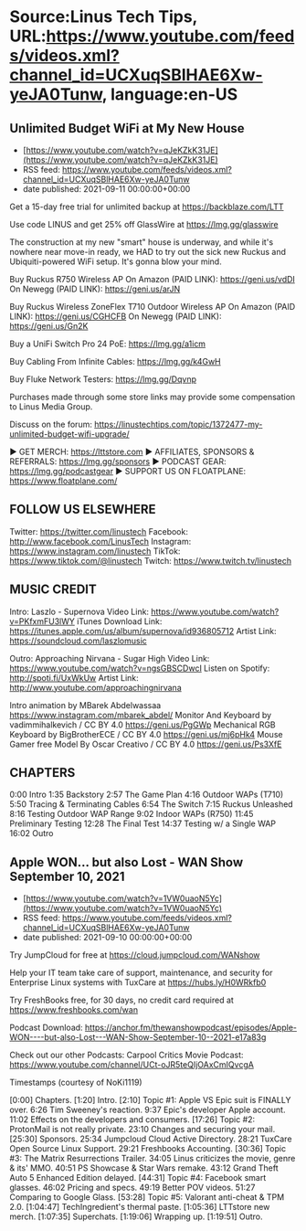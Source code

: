 # Source:Linus Tech Tips, URL:https://www.youtube.com/feeds/videos.xml?channel_id=UCXuqSBlHAE6Xw-yeJA0Tunw, language:en-US

## Unlimited Budget WiFi at My New House
 - [https://www.youtube.com/watch?v=qJeKZkK31JE](https://www.youtube.com/watch?v=qJeKZkK31JE)
 - RSS feed: https://www.youtube.com/feeds/videos.xml?channel_id=UCXuqSBlHAE6Xw-yeJA0Tunw
 - date published: 2021-09-11 00:00:00+00:00

Get a 15-day free trial for unlimited backup at https://backblaze.com/LTT

Use code LINUS and get 25% off GlassWire at https://lmg.gg/glasswire

The construction at my new "smart" house is underway, and while it's nowhere near move-in ready, we HAD to try out the sick new Ruckus and Ubiquiti-powered WiFi setup. It's gonna blow your mind.

Buy Ruckus R750 Wireless AP
On Amazon (PAID LINK): https://geni.us/vdDI
On Newegg (PAID LINK): https://geni.us/arJN

Buy Ruckus Wireless ZoneFlex T710 Outdoor Wireless AP
On Amazon (PAID LINK): https://geni.us/CGHCFB
On Newegg (PAID LINK): https://geni.us/Gn2K

Buy a UniFi Switch Pro 24 PoE: https://lmg.gg/a1icm

Buy Cabling From Infinite Cables: https://lmg.gg/k4GwH

Buy Fluke Network Testers: https://lmg.gg/Dqvnp

Purchases made through some store links may provide some compensation to Linus Media Group.

Discuss on the forum: https://linustechtips.com/topic/1372477-my-unlimited-budget-wifi-upgrade/

► GET MERCH: https://lttstore.com
► AFFILIATES, SPONSORS & REFERRALS: https://lmg.gg/sponsors
► PODCAST GEAR: https://lmg.gg/podcastgear
► SUPPORT US ON FLOATPLANE: https://www.floatplane.com/

FOLLOW US ELSEWHERE
---------------------------------------------------  
Twitter: https://twitter.com/linustech
Facebook: http://www.facebook.com/LinusTech
Instagram: https://www.instagram.com/linustech
TikTok: https://www.tiktok.com/@linustech
Twitch: https://www.twitch.tv/linustech

MUSIC CREDIT
---------------------------------------------------
Intro: Laszlo - Supernova
Video Link: https://www.youtube.com/watch?v=PKfxmFU3lWY
iTunes Download Link: https://itunes.apple.com/us/album/supernova/id936805712
Artist Link: https://soundcloud.com/laszlomusic

Outro: Approaching Nirvana - Sugar High
Video Link: https://www.youtube.com/watch?v=ngsGBSCDwcI
Listen on Spotify: http://spoti.fi/UxWkUw
Artist Link: http://www.youtube.com/approachingnirvana

Intro animation by MBarek Abdelwassaa https://www.instagram.com/mbarek_abdel/
Monitor And Keyboard by vadimmihalkevich / CC BY 4.0  https://geni.us/PgGWp
Mechanical RGB Keyboard by BigBrotherECE / CC BY 4.0 https://geni.us/mj6pHk4
Mouse Gamer free Model By Oscar Creativo / CC BY 4.0 https://geni.us/Ps3XfE

CHAPTERS
---------------------------------------------------  
0:00 Intro
1:35 Backstory
2:57 The Game Plan
4:16 Outdoor WAPs (T710)
5:50 Tracing & Terminating Cables
6:54 The Switch
7:15 Ruckus Unleashed
8:16 Testing Outdoor WAP Range
9:02 Indoor WAPs (R750)
11:45 Preliminary Testing
12:28 The Final Test
14:37 Testing w/ a Single WAP
16:02 Outro

## Apple WON... but also Lost - WAN Show September 10, 2021
 - [https://www.youtube.com/watch?v=1VW0uaoN5Yc](https://www.youtube.com/watch?v=1VW0uaoN5Yc)
 - RSS feed: https://www.youtube.com/feeds/videos.xml?channel_id=UCXuqSBlHAE6Xw-yeJA0Tunw
 - date published: 2021-09-10 00:00:00+00:00

Try JumpCloud for free at https://cloud.jumpcloud.com/WANshow

Help your IT team take care of support, maintenance, and security for Enterprise Linux systems with TuxCare at https://hubs.ly/H0WRkfb0

Try FreshBooks free, for 30 days, no credit card required at https://www.freshbooks.com/wan

Podcast Download: https://anchor.fm/thewanshowpodcast/episodes/Apple-WON----but-also-Lost---WAN-Show-September-10--2021-e17a83g

Check out our other Podcasts:
Carpool Critics Movie Podcast: https://www.youtube.com/channel/UCt-oJR5teQIjOAxCmIQvcgA

Timestamps (courtesy of NoKi1119)

[0:00] Chapters.
[1:20] Intro.
[2:10] Topic #1: Apple VS Epic suit is FINALLY over.
    6:26 Tim Sweeney's reaction.
    9:37 Epic's developer Apple account.
    11:02 Effects on the developers and consumers.
[17:26] Topic #2: ProtonMail is not really private.
    23:10 Changes and securing your mail.
[25:30] Sponsors.
    25:34 Jumpcloud Cloud Active Directory.
    28:21 TuxCare Open Source Linux Support.
    29:21 Freshbooks Accounting.
[30:36] Topic #3: The Matrix Resurrections Trailer.
    34:05 Linus criticizes the movie, genre & its' MMO.
    40:51 PS Showcase & Star Wars remake.
    43:12 Grand Theft Auto 5 Enhanced Edition delayed.
[44:31] Topic #4: Facebook smart glasses.
    46:02 Pricing and specs.
    49:19 Better POV videos.
    51:27 Comparing to Google Glass.
[53:28] Topic #5: Valorant anti-cheat & TPM 2.0.
[1:04:47] TechIngredient's thermal paste.
[1:05:36] LTTstore new merch.
[1:07:35] Superchats.
[1:19:06] Wrapping up.
[1:19:51] Outro.

